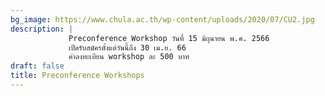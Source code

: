 ```yaml
---
bg_image: https://www.chula.ac.th/wp-content/uploads/2020/07/CU2.jpg
description: | 
             Preconference Workshop วันที่ 15 มิถุนายน พ.ศ. 2566   
             เปิดรับสมัครตั้งแต่วันนี้ถึง 30 เม.ย. 66   
             ค่าลงทะเบียน workshop ละ 500 บาท
draft: false
title: Preconference Workshops
---
```


